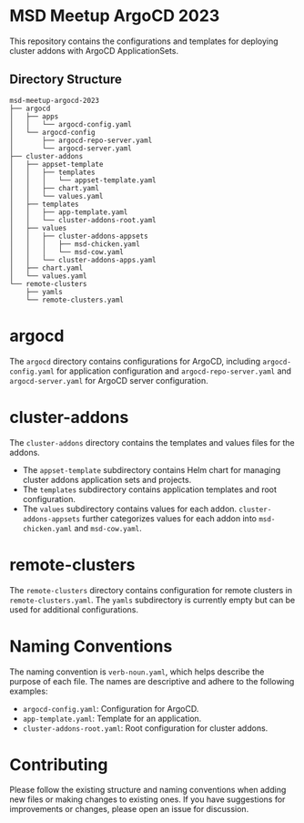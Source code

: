 # MSD Meetup ArgoCD 2023

This repository contains the configurations and templates for deploying cluster addons with ArgoCD ApplicationSets.

## Directory Structure

```text
msd-meetup-argocd-2023
├── argocd
│   ├── apps
│   │   └── argocd-config.yaml
│   └── argocd-config
│       ├── argocd-repo-server.yaml
│       └── argocd-server.yaml
├── cluster-addons
│   ├── appset-template
│   │   ├── templates
│   │   │   └── appset-template.yaml
│   │   ├── chart.yaml
│   │   └── values.yaml
│   ├── templates
│   │   ├── app-template.yaml
│   │   └── cluster-addons-root.yaml
│   ├── values
│   │   ├── cluster-addons-appsets
│   │   │   ├── msd-chicken.yaml
│   │   │   └── msd-cow.yaml
│   │   └── cluster-addons-apps.yaml
│   ├── chart.yaml
│   └── values.yaml
└── remote-clusters
    ├── yamls
    └── remote-clusters.yaml
```
# argocd

The `argocd` directory contains configurations for ArgoCD, including `argocd-config.yaml` for application configuration and `argocd-repo-server.yaml` and `argocd-server.yaml` for ArgoCD server configuration.

# cluster-addons

The `cluster-addons` directory contains the templates and values files for the addons.

- The `appset-template` subdirectory contains Helm chart for managing cluster addons application sets and projects.
- The `templates` subdirectory contains application templates and root configuration.
- The `values` subdirectory contains values for each addon. `cluster-addons-appsets` further categorizes values for each addon into `msd-chicken.yaml` and `msd-cow.yaml`.

# remote-clusters

The `remote-clusters` directory contains configuration for remote clusters in `remote-clusters.yaml`. The `yamls` subdirectory is currently empty but can be used for additional configurations.

# Naming Conventions

The naming convention is `verb-noun.yaml`, which helps describe the purpose of each file. The names are descriptive and adhere to the following examples:

- `argocd-config.yaml`: Configuration for ArgoCD.
- `app-template.yaml`: Template for an application.
- `cluster-addons-root.yaml`: Root configuration for cluster addons.

# Contributing

Please follow the existing structure and naming conventions when adding new files or making changes to existing ones. If you have suggestions for improvements or changes, please open an issue for discussion.
